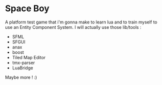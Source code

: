 Space Boy
=========

A platform test game that i'm gonna make to learn lua and to train myself to use an Entity Component System.
I will actually use those lib/tools :

- SFML
- SFGUI
- anax
- boost
- Tiled Map Editor
- tmx-parser
- LuaBridge

Maybe more ! :)

